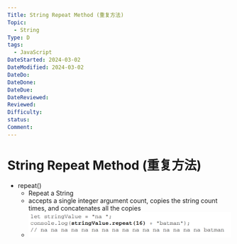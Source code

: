 ```yaml
---
Title: String Repeat Method (重复方法)
Topic:
  - String
Type: D
tags:
  - JavaScript
DateStarted: 2024-03-02
DateModified: 2024-03-02
DateDo: 
DateDone: 
DateDue: 
DateReviewed: 
Reviewed: 
Difficulty: 
status: 
Comment:
---
```

# String Repeat Method (重复方法)

- repeat() 
  - Repeat a String
  - accepts a single integer argument count, copies the string count times, and concatenates all the copies  
  - ![](z-Assets/Paste%20image%201690967742892image.png)